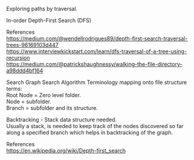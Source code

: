 Exploring paths by traversal.


In-order Depth-First Search (DFS) 

References  
https://medium.com/@wendellrodrigues89/depth-first-search-traversal-trees-96169103d447  
https://www.interviewkickstart.com/learn/dfs-traversal-of-a-tree-using-recursion  
https://medium.com/@patrickshaughnessy/walking-the-file-directory-a98ddd4bf164  



Search Graph Search Algorithm Terminology mapping onto file structure terms:  
Root Node = Zero level folder.  
Node = subfolder.  
Branch = subfolder and its structure.

Backtracking - Stack data structure needed.  
Usually a stack, is needed to keep track of the nodes discovered so far along a specified branch which helps in backtracking of the graph.


References  
https://en.wikipedia.org/wiki/Depth-first_search  
